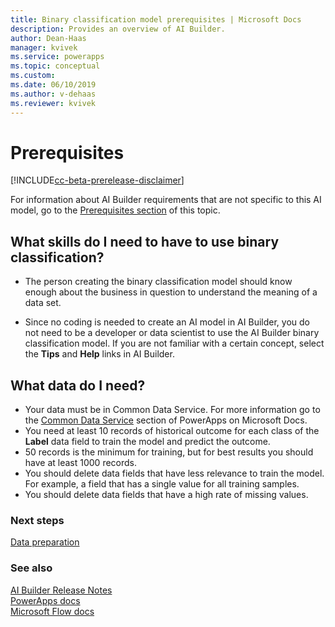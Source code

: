 ```yaml
---
title: Binary classification model prerequisites | Microsoft Docs
description: Provides an overview of AI Builder.
author: Dean-Haas
manager: kvivek
ms.service: powerapps
ms.topic: conceptual
ms.custom: 
ms.date: 06/10/2019
ms.author: v-dehaas
ms.reviewer: kvivek
---
```


# Prerequisites

[!INCLUDE[cc-beta-prerelease-disclaimer](./includes/cc-beta-prerelease-disclaimer.md)]

For information about AI Builder requirements that are not specific to this AI model, go to the [Prerequisites section](prerequisites.md) of this topic.
## What skills do I need to have to use binary classification?
- The person creating the binary classification model should know enough about the business in question to understand the meaning of a data set. 

- Since no coding is needed to create an AI model in AI Builder, you do not need to be a developer or data scientist to use the AI Builder binary classification model. If you are not familiar with a certain concept, select the **Tips** and **Help** links in AI Builder.

## What data do I need?
- Your data must be in Common Data Service. For more information go to the [Common Data Service](https://docs.microsoft.com/en-us/powerapps/maker/common-data-service/data-platform-intro) section of PowerApps on Microsoft Docs. 
- You need at least 10 records of historical outcome for each class of the **Label** data field to train the model and predict the outcome. 
- 50 records is the minimum for training, but for best results you should have at least 1000 records. 
- You should delete data fields that have less relevance to train the model. For example, a field that has a single value for all training samples. 
- You should delete data fields that have a high rate of missing values. 


### Next steps
[Data preparation](binary-classification-data-prep.md)

### See also
[AI Builder Release Notes](/power-platform-release-notes/october19/ai-builder)<br/>
[PowerApps docs](https://docs.microsoft.com/powerapps/)<br/>
[Microsoft Flow docs](https://docs.microsoft.com/flow/getting-started)
